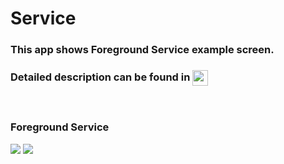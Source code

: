 # Service
<h3> This app shows Foreground Service example screen. </h3>
<h3> Detailed description can be found in  <a href="https://ordem.notion.site/Untitled-30e20702181d4fdfa5c4c276acb1ce47"> <img height="25" align=absmiddle src="https://img.shields.io/badge/Notion-%23000000.svg?style=for-the-badge&logo=notion&logoColor=white" alt="ordem-yoo" /></a>
</h3>

<br>
<h3> Foreground Service</h3>
<div>
<img src="https://s3.us-west-2.amazonaws.com/secure.notion-static.com/c76bb054-1b66-4f49-bfb4-f7d2bcf98f09/Untitled.png?X-Amz-Algorithm=AWS4-HMAC-SHA256&X-Amz-Content-Sha256=UNSIGNED-PAYLOAD&X-Amz-Credential=AKIAT73L2G45EIPT3X45%2F20220927%2Fus-west-2%2Fs3%2Faws4_request&X-Amz-Date=20220927T132129Z&X-Amz-Expires=86400&X-Amz-Signature=36ef89fae156d2c36c759fd292e00e0f9bd58f587a8c1dfff18d61ff9bc74414&X-Amz-SignedHeaders=host&response-content-disposition=filename%20%3D%22Untitled.png%22&x-id=GetObject">
<img src="https://s3.us-west-2.amazonaws.com/secure.notion-static.com/eb819ac6-735b-47b4-8950-44f47c887979/Untitled.png?X-Amz-Algorithm=AWS4-HMAC-SHA256&X-Amz-Content-Sha256=UNSIGNED-PAYLOAD&X-Amz-Credential=AKIAT73L2G45EIPT3X45%2F20220927%2Fus-west-2%2Fs3%2Faws4_request&X-Amz-Date=20220927T132101Z&X-Amz-Expires=86400&X-Amz-Signature=5c2772cfc29f57498f4527fbb844d9c2eae9098505e43342741be630a3dda449&X-Amz-SignedHeaders=host&response-content-disposition=filename%20%3D%22Untitled.png%22&x-id=GetObject">
</div>